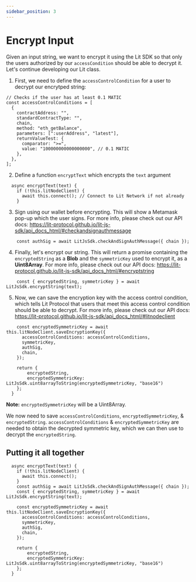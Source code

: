 ```yaml
---
sidebar_position: 3
---
```


# Encrypt Input

Given an input string, we want to encrypt it using the Lit SDK so that only the users authorized by our `accessCondition` should be able to decrypt it. Let's continue developing our Lit class.

1. First, we need to define the `accessControlCondition` for a user to decrypt our encrytped string:
```
// Checks if the user has at least 0.1 MATIC
const accessControlConditions = [
  {
    contractAddress: "",
    standardContractType: "",
    chain,
    method: "eth_getBalance",
    parameters: [":userAddress", "latest"],
    returnValueTest: {
      comparator: ">=",
      value: "100000000000000000", // 0.1 MATIC
    },
  },
];
```

2. Define a function `encryptText` which encrypts the `text` argument
```
  async encryptText(text) {
    if (!this.litNodeClient) {
      await this.connect(); // Connect to Lit Network if not already
    }
```

3. Sign using our wallet before encrypting. This will show a Metamask pop-up which the user signs. For more info, please check out our API docs: https://lit-protocol.github.io/lit-js-sdk/api_docs_html/#checkandsignauthmessage
```
    const authSig = await LitJsSdk.checkAndSignAuthMessage({ chain });
```

4. Finally, let's encrypt our string. This will return a promise containing the `encryptedString` as a **Blob** and the `symmetricKey` used to encrypt it, as a **Uint8Array**. For more info, please check out our API docs: https://lit-protocol.github.io/lit-js-sdk/api_docs_html/#encryptstring
```
    const { encryptedString, symmetricKey } = await LitJsSdk.encryptString(text);
```

5. Now, we can save the encryption key with the access control condition, which tells Lit Protocol that users that meet this access control condition should be able to decrypt. For more info, please check out our API docs: https://lit-protocol.github.io/lit-js-sdk/api_docs_html/#litnodeclient
```
    const encryptedSymmetricKey = await this.litNodeClient.saveEncryptionKey({
      accessControlConditions: accessControlConditions,
      symmetricKey,
      authSig,
      chain,
    });

    return {
        encryptedString,
        encryptedSymmetricKey: LitJsSdk.uint8arrayToString(encryptedSymmetricKey, "base16")
    };
  }
```

**Note:** `encryptedSymmetricKey` will be a Uint8Array.

We now need to save `accessControlConditions`, `encryptedSymmetricKey`, & `encryptedString`. `accessControlConditions` & `encryptedSymmetricKey` are needed to obtain the decrypted symmetric key, which we can then use to decrypt the `encryptedString`.

## Putting it all together

```
  async encryptText(text) {
    if (!this.litNodeClient) {
      await this.connect();
    }
    const authSig = await LitJsSdk.checkAndSignAuthMessage({ chain });
    const { encryptedString, symmetricKey } = await LitJsSdk.encryptString(text);

    const encryptedSymmetricKey = await this.litNodeClient.saveEncryptionKey({
      accessControlConditions: accessControlConditions,
      symmetricKey,
      authSig,
      chain,
    });

    return {
        encryptedString,
        encryptedSymmetricKey: LitJsSdk.uint8arrayToString(encryptedSymmetricKey, "base16")
    };
  }
```